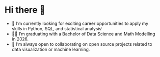 
# Hi there 👋

* 🔭 I’m currently looking for exciting career opportunities to apply my skills in Python, SQL, and statistical analysis!
* 👨‍🎓 I’m graduating with a Bachelor of Data Science and Math Modelling in 2026.
* 🤝 I’m always open to collaborating on open source projects related to data visualization or machine learning.


